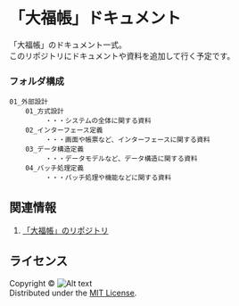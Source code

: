「大福帳」ドキュメント
======================
「大福帳」のドキュメント一式。  
このリポジトリにドキュメントや資料を追加して行く予定です。

### フォルダ構成 ###
    01_外部設計
        01_方式設計 
             ・・・システムの全体に関する資料
        02_インターフェース定義
             ・・・画面や帳票など、インターフェースに関する資料
        03_データ構造定義
             ・・・データモデルなど、データ構造に関する資料
        04_バッチ処理定義
             ・・・バッチ処理や機能などに関する資料

 
関連情報
--------

1. [「大福帳」のリポジトリ](https://github.com/suzuki-takashi/daifukucho/ "「大福帳」のリポジトリ")
  
  
ライセンス
----------
Copyright &copy;  ![Alt text](http://suzukitakashi.net/wp-content/uploads/tcd-w/footer-image.png)  
Distributed under the [MIT License][mit].
 
[MIT]: http://www.opensource.org/licenses/mit-license.php
